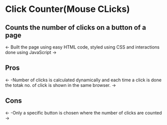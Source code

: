 # Click Counter(Mouse CLicks)
Counts the number of clicks on a button of a page
----------------------------------------------
<-
  Built the page using easy HTML code, styled using CSS and interactions done using JavaScript
->
<h2>Pros</h2>
<-
  -Number of clicks is calculated dynamically and each time a click is done the totak no. of click is shown in the same browser.
->
<h2>Cons</h2>
<-
   -Only a specific button is chosen where the number of clicks are counted
->
